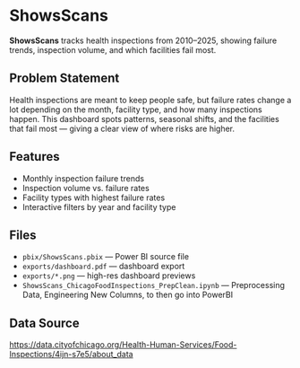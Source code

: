 # ShowsScans

**ShowsScans** tracks health inspections from 2010–2025, showing failure trends, inspection volume, and which facilities fail most.

## Problem Statement
Health inspections are meant to keep people safe, but failure rates change a lot depending on the month, facility type, and how many inspections happen. This dashboard spots patterns, seasonal shifts, and the facilities that fail most — giving a clear view of where risks are higher.

## Features
- Monthly inspection failure trends
- Inspection volume vs. failure rates
- Facility types with highest failure rates
- Interactive filters by year and facility type

## Files
- `pbix/ShowsScans.pbix` — Power BI source file
- `exports/dashboard.pdf` — dashboard export
- `exports/*.png` — high-res dashboard previews
- `ShowsScans_ChicagoFoodInspections_PrepClean.ipynb` — Preprocessing Data, Engineering New Columns, to then go into PowerBI

## Data Source
https://data.cityofchicago.org/Health-Human-Services/Food-Inspections/4ijn-s7e5/about_data
